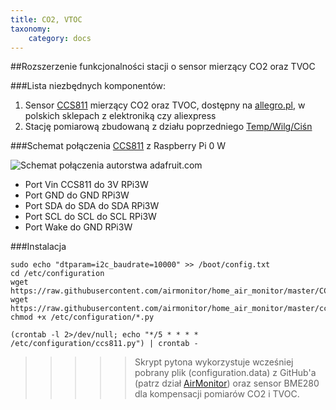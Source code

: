 ```yaml
---
title: CO2, VTOC
taxonomy:
    category: docs
---
```


##Rozszerzenie funkcjonalności stacji o sensor mierzący CO2 oraz TVOC

###Lista niezbędnych komponentów:
1. Sensor [CCS811](http://allegro.pl/ccs811-czujnik-co2-czasteczek-organicznych-i6961041870.html) mierzący CO2 oraz TVOC, dostępny na [allegro.pl](http://allegro.pl/ccs811-czujnik-co2-czasteczek-organicznych-i6961041870.html), w polskich sklepach z elektroniką czy aliexpress
2. Stację pomiarową zbudowaną z działu poprzedniego [Temp/Wilg/Ciśn](http://airmonitor.pl/intermediate)



###Schemat połączenia [CCS811](http://allegro.pl/ccs811-czujnik-co2-czasteczek-organicznych-i6961041870.html) z Raspberry Pi 0 W

![Schemat połączenia autorstwa adafruit.com](https://cdn-learn.adafruit.com/assets/assets/000/045/239/medium640/adafruit_products_CCS811_pi_bb.png)

+ Port Vin CCS811 do 3V RPi3W 
+ Port GND do GND RPi3W
+ Port SDA do SDA do SDA RPi3W
+ Port SCL do SCL do SCL RPi3W
+ Port Wake do GND RPi3W


###Instalacja

```
sudo echo "dtparam=i2c_baudrate=10000" >> /boot/config.txt
cd /etc/configuration
wget https://raw.githubusercontent.com/airmonitor/home_air_monitor/master/CCS811_RPi.py
wget https://raw.githubusercontent.com/airmonitor/home_air_monitor/master/ccs811.py
chmod +x /etc/configuration/*.py

(crontab -l 2>/dev/null; echo "*/5 * * * * /etc/configuration/ccs811.py") | crontab -
```

>>>>>Skrypt pytona wykorzystuje wcześniej pobrany plik (configuration.data) z GitHub'a (patrz dział [AirMonitor](http://airmonitor.pl/basics/installation)) oraz sensor BME280 dla kompensacji pomiarów CO2 i TVOC.